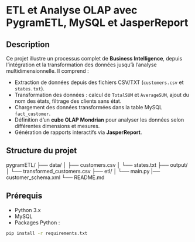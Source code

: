 # ETL et Analyse OLAP avec PygramETL, MySQL et JasperReport

## Description

Ce projet illustre un processus complet de **Business Intelligence**, depuis l’intégration et la transformation des données jusqu’à l’analyse multidimensionnelle. Il comprend :

- Extraction de données depuis des fichiers CSV/TXT (`customers.csv` et `states.txt`).  
- Transformation des données : calcul de `TotalSUM` et `AverageSUM`, ajout du nom des états, filtrage des clients sans état.  
- Chargement des données transformées dans la table MySQL `fact_customer`.  
- Définition d’un **cube OLAP Mondrian** pour analyser les données selon différentes dimensions et mesures.  
- Génération de rapports interactifs via **JasperReport**.

## Structure du projet
pygramETL/
├── data/
│ ├── customers.csv
│ └── states.txt
├── output/
│ └── transformed_customers.csv
├── etl/
│ └── main.py
|── customer_schema.xml
└── README.md

## Prérequis

- Python 3.x  
- MySQL  
- Packages Python :  
```bash
pip install -r requirements.txt


